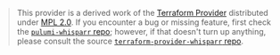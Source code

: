 > This provider is a derived work of the [Terraform Provider](https://github.com/devopsarr/terraform-provider-whisparr)
> distributed under [MPL 2.0](https://www.mozilla.org/en-US/MPL/2.0/). If you encounter a bug or missing feature,
> first check the [`pulumi-whisparr` repo](https://github.com/MaienM/pulumi-whisparr/issues); however, if that doesn't turn up anything,
> please consult the source [`terraform-provider-whisparr` repo](https://github.com/devopsarr/terraform-provider-whisparr/issues).
